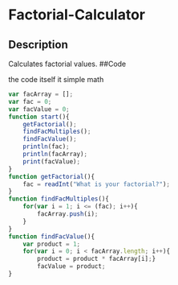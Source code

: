 # Factorial-Calculator
## Description

Calculates factorial values.
##Code

the code itself it  simple math

```javascript
var facArray = [];
var fac = 0;
var facValue = 0;
function start(){
    getFactorial();
    findFacMultiples();
    findFacValue();
    println(fac);
    println(facArray);
    print(facValue);
}
function getFactorial(){
    fac = readInt("What is your factorial?");
}
function findFacMultiples(){
    for(var i = 1; i <= (fac); i++){
        facArray.push(i);
    }
}
function findFacValue(){
    var product = 1;
    for(var i = 0; i < facArray.length; i++){
        product = product * facArray[i];}
        facValue = product;
}
```
